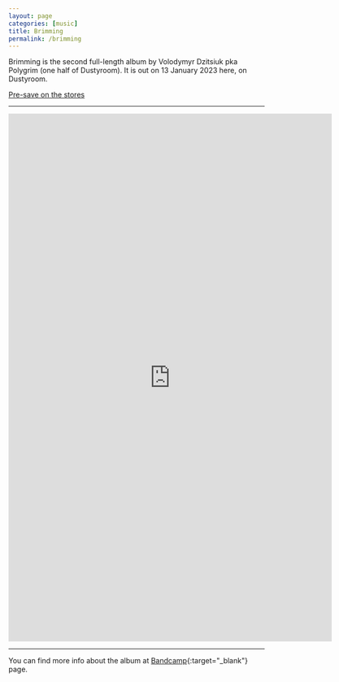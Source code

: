 ```yaml
---
layout: page
categories: [music]
title: Brimming
permalink: /brimming
---
```


Brimming is the second full-length album by Volodymyr Dzitsiuk pka Polygrim (one half of Dustyroom). It is out on 13 January 2023 here, on Dustyroom.

[Pre-save on the stores](https://distrokid.com/hyperfollow/polygrim/brimming)

---
<iframe style="border: 0; width: 636px; height: 1039px;" src="https://bandcamp.com/EmbeddedPlayer/album=898200008/size=large/bgcol=ffffff/linkcol=e99708/transparent=true/" seamless><a href="https://polygrim.bandcamp.com/album/brimming">Brimming by Polygrim</a></iframe>

---

You can find more info about the album at [Bandcamp](https://polygrim.bandcamp.com/album/brimming){:target="_blank"} page.
